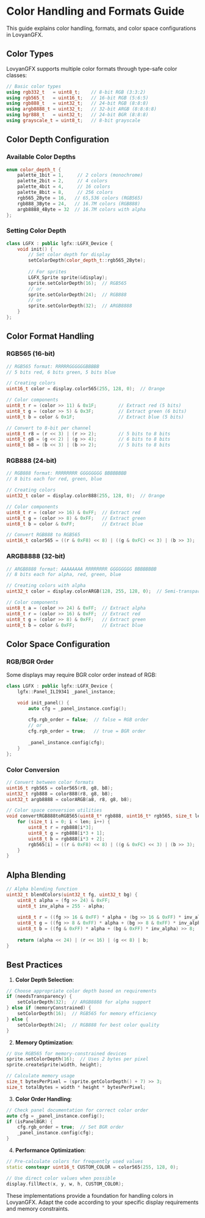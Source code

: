 # Color Handling and Formats Guide

This guide explains color handling, formats, and color space configurations in LovyanGFX.

## Color Types

LovyanGFX supports multiple color formats through type-safe color classes:

```cpp
// Basic color types
using rgb332_t   = uint8_t;    // 8-bit RGB (3:3:2)
using rgb565_t   = uint16_t;   // 16-bit RGB (5:6:5)
using rgb888_t   = uint32_t;   // 24-bit RGB (8:8:8)
using argb8888_t = uint32_t;   // 32-bit ARGB (8:8:8:8)
using bgr888_t   = uint32_t;   // 24-bit BGR (8:8:8)
using grayscale_t = uint8_t;   // 8-bit grayscale
```

## Color Depth Configuration

### Available Color Depths

```cpp
enum color_depth_t {
    palette_1bit = 1,     // 2 colors (monochrome)
    palette_2bit = 2,     // 4 colors
    palette_4bit = 4,     // 16 colors
    palette_8bit = 8,     // 256 colors
    rgb565_2Byte = 16,   // 65,536 colors (RGB565)
    rgb888_3Byte = 24,   // 16.7M colors (RGB888)
    argb8888_4Byte = 32  // 16.7M colors with alpha
};
```

### Setting Color Depth

```cpp
class LGFX : public lgfx::LGFX_Device {
    void init() {
        // Set color depth for display
        setColorDepth(color_depth_t::rgb565_2Byte);
        
        // For sprites
        LGFX_Sprite sprite(&display);
        sprite.setColorDepth(16);  // RGB565
        // or
        sprite.setColorDepth(24);  // RGB888
        // or
        sprite.setColorDepth(32);  // ARGB8888
    }
};
```

## Color Format Handling

### RGB565 (16-bit)

```cpp
// RGB565 format: RRRRRGGGGGGBBBBB
// 5 bits red, 6 bits green, 5 bits blue

// Creating colors
uint16_t color = display.color565(255, 128, 0);  // Orange

// Color components
uint8_t r = (color >> 11) & 0x1F;        // Extract red (5 bits)
uint8_t g = (color >> 5) & 0x3F;         // Extract green (6 bits)
uint8_t b = color & 0x1F;                // Extract blue (5 bits)

// Convert to 8-bit per channel
uint8_t r8 = (r << 3) | (r >> 2);        // 5 bits to 8 bits
uint8_t g8 = (g << 2) | (g >> 4);        // 6 bits to 8 bits
uint8_t b8 = (b << 3) | (b >> 2);        // 5 bits to 8 bits
```

### RGB888 (24-bit)

```cpp
// RGB888 format: RRRRRRRR GGGGGGGG BBBBBBBB
// 8 bits each for red, green, blue

// Creating colors
uint32_t color = display.color888(255, 128, 0);  // Orange

// Color components
uint8_t r = (color >> 16) & 0xFF;  // Extract red
uint8_t g = (color >> 8) & 0xFF;   // Extract green
uint8_t b = color & 0xFF;          // Extract blue

// Convert RGB888 to RGB565
uint16_t color565 = ((r & 0xF8) << 8) | ((g & 0xFC) << 3) | (b >> 3);
```

### ARGB8888 (32-bit)

```cpp
// ARGB8888 format: AAAAAAAA RRRRRRRR GGGGGGGG BBBBBBBB
// 8 bits each for alpha, red, green, blue

// Creating colors with alpha
uint32_t color = display.colorARGB(128, 255, 128, 0);  // Semi-transparent orange

// Color components
uint8_t a = (color >> 24) & 0xFF;  // Extract alpha
uint8_t r = (color >> 16) & 0xFF;  // Extract red
uint8_t g = (color >> 8) & 0xFF;   // Extract green
uint8_t b = color & 0xFF;          // Extract blue
```

## Color Space Configuration

### RGB/BGR Order

Some displays may require BGR color order instead of RGB:

```cpp
class LGFX : public lgfx::LGFX_Device {
    lgfx::Panel_ILI9341 _panel_instance;

    void init_panel() {
        auto cfg = _panel_instance.config();
        
        cfg.rgb_order = false;  // false = RGB order
        // or
        cfg.rgb_order = true;   // true = BGR order
        
        _panel_instance.config(cfg);
    }
};
```

### Color Conversion

```cpp
// Convert between color formats
uint16_t rgb565 = color565(r8, g8, b8);
uint32_t rgb888 = color888(r8, g8, b8);
uint32_t argb8888 = colorARGB(a8, r8, g8, b8);

// Color space conversion utilities
void convertRGB888toRGB565(uint8_t* rgb888, uint16_t* rgb565, size_t len) {
    for (size_t i = 0; i < len; i++) {
        uint8_t r = rgb888[i*3];
        uint8_t g = rgb888[i*3 + 1];
        uint8_t b = rgb888[i*3 + 2];
        rgb565[i] = ((r & 0xF8) << 8) | ((g & 0xFC) << 3) | (b >> 3);
    }
}
```

## Alpha Blending

```cpp
// Alpha blending function
uint32_t blendColors(uint32_t fg, uint32_t bg) {
    uint8_t alpha = (fg >> 24) & 0xFF;
    uint8_t inv_alpha = 255 - alpha;
    
    uint8_t r = ((fg >> 16 & 0xFF) * alpha + (bg >> 16 & 0xFF) * inv_alpha) >> 8;
    uint8_t g = ((fg >> 8 & 0xFF) * alpha + (bg >> 8 & 0xFF) * inv_alpha) >> 8;
    uint8_t b = ((fg & 0xFF) * alpha + (bg & 0xFF) * inv_alpha) >> 8;
    
    return (alpha << 24) | (r << 16) | (g << 8) | b;
}
```

## Best Practices

1. **Color Depth Selection**:
```cpp
// Choose appropriate color depth based on requirements
if (needsTransparency) {
    setColorDepth(32);  // ARGB8888 for alpha support
} else if (memoryConstrained) {
    setColorDepth(16);  // RGB565 for memory efficiency
} else {
    setColorDepth(24);  // RGB888 for best color quality
}
```

2. **Memory Optimization**:
```cpp
// Use RGB565 for memory-constrained devices
sprite.setColorDepth(16);  // Uses 2 bytes per pixel
sprite.createSprite(width, height);

// Calculate memory usage
size_t bytesPerPixel = (sprite.getColorDepth() + 7) >> 3;
size_t totalBytes = width * height * bytesPerPixel;
```

3. **Color Order Handling**:
```cpp
// Check panel documentation for correct color order
auto cfg = _panel_instance.config();
if (isPanelBGR) {
    cfg.rgb_order = true;  // Set BGR order
    _panel_instance.config(cfg);
}
```

4. **Performance Optimization**:
```cpp
// Pre-calculate colors for frequently used values
static constexpr uint16_t CUSTOM_COLOR = color565(255, 128, 0);

// Use direct color values when possible
display.fillRect(x, y, w, h, CUSTOM_COLOR);
```

These implementations provide a foundation for handling colors in LovyanGFX. Adapt the code according to your specific display requirements and memory constraints. 